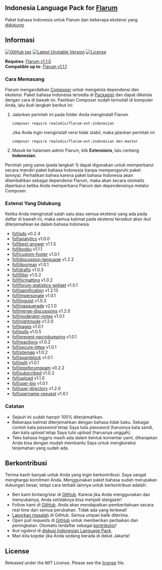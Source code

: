 ## Indonesia Language Pack for [Flarum](http://flarum.org/)

Paket bahasa Indonesia untuk Flarum dan beberapa ekstensi yang [didukung](#extensi-yang-didukung).

## Informasi
[![GitHub tag](https://img.shields.io/github/tag/realodix/flarum-ext-indonesian.svg)](https://GitHub.com/realodix/flarum-ext-indonesian/tags/)
[![Latest Unstable Version](https://poser.pugx.org/realodix/flarum-ext-indonesian/v/unstable)](https://github.com/realodix/flarum-ext-indonesian/archive/master.zip)
[![License](https://poser.pugx.org/realodix/flarum-ext-indonesian/license)](https://github.com/realodix/flarum-ext-indonesian/blob/master/LICENSE)

**Requires**: [Flarum v1.1.0](https://github.com/flarum/core/releases/tag/v1.1.0) <br>
**Compatible up to**: [Flarum v1.1.1](https://github.com/flarum/core/releases/tag/v1.1.1)

### Cara Memasang
Flarum mengandalkan [Composer](https://getcomposer.org/) untuk mengelola dependensi dan ekstensi. Paket bahasa Indonesia tersedia di [Packagist](https://packagist.org/packages/realodix/flarum-ext-indonesian) dan dapat dikelola dengan cara di bawah ini. Pastikan Composer sudah terinstall di komputer Anda, lalu ikuti langkah berikut ini:

1. Jalankan perintah ini pada folder Anda menginstall Flarum

       composer require realodix/flarum-ext-indonesian

    Jika Anda ingin menginstall versi tidak stabil, maka jalankan perintah ini

       composer require realodix/flarum-ext-indonesian dev-master

2. Masuk ke halamam admin Flarum, klik **Extensions**, lalu centang **Indonesian**.

Perintah yang sama (pada langkah 1) dapat digunakan untuk memperbarui secara mandiri paket bahasa Indonesia (tanpa mempengaruhi paket lainnya). Perhatikan bahwa karena paket bahasa Indonesia akan ditambahkan sebagai dependensi Flarum, maka akan secara otomatis diperbarui ketika Anda memperbarui Flarum dan dependensinya melalui Composer.

### Extensi Yang Didukung
Ketika Anda menginstall salah satu atau semua ekstensi yang ada pada daftar di bawah ini, maka semua kalimat pada ekstensi tersebut akan ikut diterjemahkan ke dalam bahasa Indonesia.

- [fof/ads](https://github.com/friendsofflarum/ads) v0.2.4
- [fof/analytics](https://github.com/friendsofflarum/analytics) v1.0.0
- [fof/best-answer](https://github.com/FriendsOfFlarum/best-answer) v1.1.5
- [fof/byobu](https://github.com/friendsofflarum/byobu) v1.1.1
- [fof/custom-footer](https://github.com/friendsofflarum/custom-footer) v1.0.1
- [fof/discussion-language](https://github.com/FriendsOfFlarum/discussion-language) v1.2.2
- [fof/doorman](https://github.com/FriendsOfFlarum/doorman) v1.0.1
- [fof/drafts](https://github.com/FriendsOfFlarum/drafts) v1.0.3
- [fof/filter](https://github.com/FriendsOfFlarum/filter) v1.0.2
- [fof/formatting](https://github.com/friendsofflarum/formatting) v1.0.2
- [fof/forum-statistics-widget](https://github.com/FriendsOfFlarum/forum-statistics-widget) v1.0.1
- [fof/gamification](https://github.com/friendsofflarum/gamification) v1.2.13
- [fof/impersonate](https://github.com/FriendsOfFlarum/impersonate) v1.0.1
- [fof/linguist](https://github.com/FriendsOfFlarum/linguist) v1.0.3
- [fof/masquerade](https://github.com/friendsofflarum/masquerade) v2.1.0
- [fof/merge-discussions](https://github.com/friendsofflarum/merge-discussions) v1.2.0
- [fof/moderator-notes](https://github.com/FriendsOfFlarum/moderator-notes) v1.0.1
- [fof/nightmode](https://github.com/friendsofflarum/nightmode) v1.2.0
- [fof/pages](https://github.com/friendsofflarum/pages) v1.0.1
- [fof/polls](https://github.com/friendsofflarum/polls) v1.0.5
- [fof/prevent-necrobumping](https://github.com/friendsofflarum/prevent-necrobumping) v1.0.1
- [fof/reactions](https://github.com/friendsofflarum/reactions) v1.0.2
- [fof/secure-https](https://github.com/friendsofflarum/secure-https) v1.0.1
- [fof/sitemap](https://github.com/FriendsOfFlarum/sitemap) v1.0.2
- [fof/spamblock](https://github.com/friendsofflarum/spamblock) v1.0.1
- [fof/split](https://github.com/friendsofflarum/split) v1.0.1
- [fof/stopforumspam](https://github.com/friendsofflarum/stopforumspam) v0.2.2
- [fof/subscribed](https://github.com/friendsofflarum/subscribed) v1.0.2
- [fof/upload](https://github.com/friendsofflarum/upload) v1.1.0
- [fof/user-bio](https://github.com/friendsofflarum/user-bio) v1.0.1
- [fof/user-directory](https://github.com/friendsofflarum/user-directory) v1.2.0
- [fof/username-request](https://github.com/friendsofflarum/username-request) v1.0.1


### Catatan
- Sejauh ini sudah hampir 100% diterjemahkan.
- Beberapa kalimat diterjemahkan dengan bahasa tidak baku. Sebagai contoh kata _password_ tetap Saya tulis _password_ (harusnya kata sandi, dan kata _upload_ tetap Saya tulis _upload_ (harusnya unggah).
- Teks bahasa Inggris masih ada dalam bentuk komentar yaml, diharapkan Anda bisa dengan mudah membantu Saya untuk mengkoreksi terjemahan yang sudah ada.

## Berkontribusi
Terima kasih banyak untuk Anda yang ingin berkontribusi. Saya sangat menghargai komitmen Anda. Menggunakan paket bahasa sudah merupakan dukungan besar, tetapi cara terbaik lainnya untuk berkontribusi adalah:

- Beri kami bintang/star di [GitHub](https://github.com/realodix/flarum-ext-indonesian). Karena jika Anda menggunakan dan menyukainya, Anda setidaknya bisa menjadi stargazer!
- Follow kami di [GitHub](https://github.com/realodix/flarum-ext-indonesian). Anda akan mendapatkan pemberitahuan secara real time dari semua perubahan. Tidak ada yang terlewat!
- [Laporkan masalah](https://github.com/realodix/flarum-ext-indonesian/issues) di GitHub. Semua umpan balik diterima.
- Open pull requests di [GitHub](https://github.com/realodix/flarum-ext-indonesian) untuk memberikan perbaikan dan peningkatan. Otomatis terdaftar sebagai [kontributor](https://github.com/realodix/flarum-ext-indonesian/graphs/contributors)!
- Ikut ngobrol di [diskusi Indonesian Language Pack](https://discuss.flarum.org/d/1358-indonesian-language-pack).
- Mari kita kopdar jika Anda sedang berada di dekat Jakarta!


## License
Released under the MIT License. Please see the [license](https://github.com/realodix/flarum-ext-indonesian/blob/master/LICENSE) file.
